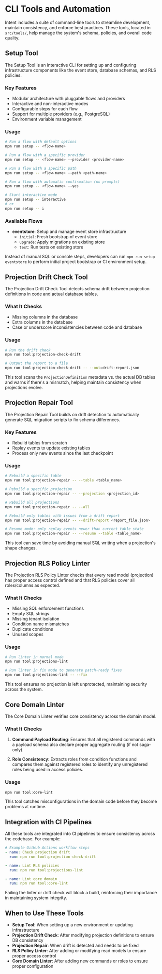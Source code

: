 # CLI Tools and Automation

Intent includes a suite of command-line tools to streamline development, maintain consistency, and enforce best practices. These tools, located in `src/tools/`, help manage the system's schema, policies, and overall code quality.

## Setup Tool

The Setup Tool is an interactive CLI for setting up and configuring infrastructure components like the event store, database schemas, and RLS policies.

### Key Features

- Modular architecture with pluggable flows and providers
- Interactive and non-interactive modes
- Configurable steps for each flow
- Support for multiple providers (e.g., PostgreSQL)
- Environment variable management

### Usage

```bash
# Run a flow with default options
npm run setup -- <flow-name>

# Run a flow with a specific provider
npm run setup -- <flow-name> --provider <provider-name>

# Run a flow with a specific path
npm run setup -- <flow-name> --path <path-name>

# Run a flow with automatic confirmation (no prompts)
npm run setup -- <flow-name> --yes

# Start interactive mode
npm run setup -- interactive
# or
npm run setup -- i
```

### Available Flows

- **eventstore**: Setup and manage event store infrastructure
  - `initial`: Fresh bootstrap of event store
  - `upgrade`: Apply migrations on existing store
  - `test`: Run tests on existing store

Instead of manual SQL or console steps, developers can run `npm run setup eventstore` to perform initial project bootstrap or CI environment setup.

## Projection Drift Check Tool

The Projection Drift Check Tool detects schema drift between projection definitions in code and actual database tables.

### What It Checks

- Missing columns in the database
- Extra columns in the database
- Case or underscore inconsistencies between code and database

### Usage

```bash
# Run the drift check
npm run tool:projection-check-drift

# Output the report to a file
npm run tool:projection-check-drift -- --out=drift-report.json
```

This tool scans the `ProjectionDefinition` metadata vs. the actual DB tables and warns if there's a mismatch, helping maintain consistency when projections evolve.

## Projection Repair Tool

The Projection Repair Tool builds on drift detection to automatically generate SQL migration scripts to fix schema differences.

### Key Features

- Rebuild tables from scratch
- Replay events to update existing tables
- Process only new events since the last checkpoint

### Usage

```bash
# Rebuild a specific table
npm run tool:projection-repair -- --table <table_name>

# Rebuild a specific projection
npm run tool:projection-repair -- --projection <projection_id>

# Rebuild all projections
npm run tool:projection-repair -- --all

# Rebuild only tables with issues from a drift report
npm run tool:projection-repair -- --drift-report <report_file.json>

# Resume mode: only replay events newer than current table state
npm run tool:projection-repair -- --resume --table <table_name>
```

This tool can save time by avoiding manual SQL writing when a projection's shape changes.

## Projection RLS Policy Linter

The Projection RLS Policy Linter checks that every read model (projection) has proper access control defined and that RLS policies cover all roles/columns as expected.

### What It Checks

- Missing SQL enforcement functions
- Empty SQL strings
- Missing tenant isolation
- Condition name mismatches
- Duplicate conditions
- Unused scopes

### Usage

```bash
# Run linter in normal mode
npm run tool:projections-lint

# Run linter in fix mode to generate patch-ready fixes
npm run tool:projections-lint -- --fix
```

This tool ensures no projection is left unprotected, maintaining security across the system.

## Core Domain Linter

The Core Domain Linter verifies core consistency across the domain model.

### What It Checks

1. **Command Payload Routing**: Ensures that all registered commands with a payload schema also declare proper aggregate routing (if not saga-only).

2. **Role Consistency**: Extracts roles from condition functions and compares them against registered roles to identify any unregistered roles being used in access policies.

### Usage

```bash
npm run tool:core-lint
```

This tool catches misconfigurations in the domain code before they become problems at runtime.

## Integration with CI Pipelines

All these tools are integrated into CI pipelines to ensure consistency across the codebase. For example:

```yaml
# Example GitHub Actions workflow steps
- name: Check projection drift
  run: npm run tool:projection-check-drift

- name: Lint RLS policies
  run: npm run tool:projections-lint

- name: Lint core domain
  run: npm run tool:core-lint
```

Failing the linter or drift check will block a build, reinforcing their importance in maintaining system integrity.

## When to Use These Tools

- **Setup Tool**: When setting up a new environment or updating infrastructure
- **Projection Drift Check**: After modifying projection definitions to ensure DB consistency
- **Projection Repair**: When drift is detected and needs to be fixed
- **RLS Policy Linter**: After adding or modifying read models to ensure proper access control
- **Core Domain Linter**: After adding new commands or roles to ensure proper configuration
